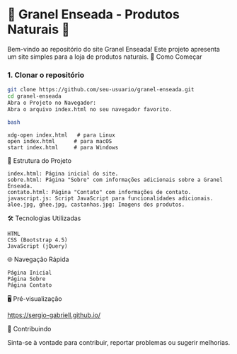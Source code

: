 # 🌱 Granel Enseada - Produtos Naturais 🌿

Bem-vindo ao repositório do site Granel Enseada! Este projeto apresenta um site simples para a loja de produtos naturais.
🚀 Como Começar

### 1. Clonar o repositório

```bash 
git clone https://github.com/seu-usuario/granel-enseada.git 
cd granel-enseada
Abra o Projeto no Navegador:
Abra o arquivo index.html no seu navegador favorito.

bash 
 ```
    xdg-open index.html   # para Linux
    open index.html      # para macOS
    start index.html     # para Windows

📂 Estrutura do Projeto

    index.html: Página inicial do site.
    sobre.html: Página "Sobre" com informações adicionais sobre a Granel Enseada.
    contato.html: Página "Contato" com informações de contato.
    javascript.js: Script JavaScript para funcionalidades adicionais.
    aloe.jpg, ghee.jpg, castanhas.jpg: Imagens dos produtos.

🛠️ Tecnologias Utilizadas

    HTML
    CSS (Bootstrap 4.5)
    JavaScript (jQuery)

🌐 Navegação Rápida

    Página Inicial
    Página Sobre
    Página Contato

🖥️ Pré-visualização

https://sergio-gabriell.github.io/

🤝 Contribuindo

Sinta-se à vontade para contribuir, reportar problemas ou sugerir melhorias.
